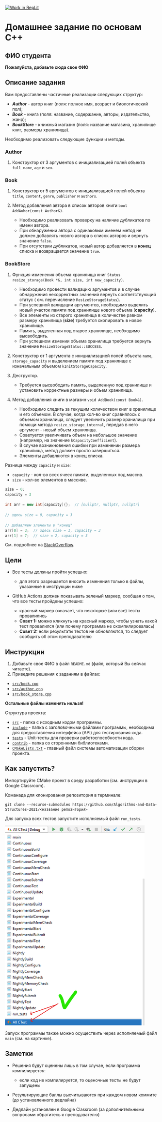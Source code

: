 [![Work in Repl.it](https://classroom.github.com/assets/work-in-replit-14baed9a392b3a25080506f3b7b6d57f295ec2978f6f33ec97e36a161684cbe9.svg)](https://classroom.github.com/online_ide?assignment_repo_id=4298802&assignment_repo_type=AssignmentRepo)
# Домашнее задание по основам C++

## ФИО студента

**Пожалуйста, добавьте сюда свое ФИО**

## Описание задания

Вам предоставлены частичные реализации следующих структур:

- ***Author*** - автор книг (поля: полное имя, возраст и биологический пол);
- ***Book*** - книга (поля: название, содержание, авторы, издательство, жанр);
- ***BookStore*** - книжный магазин (поля: название магазина, хранилище книг, размеры хранилища).

Необходимо реализовать следующие функции и методы.

### Author

1. Конструктор от 3 аргументов с инициализацией полей объекта `full_name`, `age` и `sex`. 

### Book

1. Конструктор от 5 аргументов с инициализацией полей объекта `title`, `content`,
   `genre`, `publisher` и `authors`.


2. Метод добавления автора в список авторов книги `bool AddAuhor(const Author&)`. 
    - Необходимо реализовать проверку на наличие дубликатов по имени автора. 
    - При обнаружении автора с одинаковым именем метод не должен добавлять нового автора в
   список авторов и вернуть значение `false`. 
    - При отсутствии дубликатов, новый автор добавляется в **конец** списка и возвращается значение `true`.

### BookStore

1. Функция изменения объема хранилища книг `Status resize_storage(Book *&, int size, int new_capacity)`.

    - Необходимо провести валидацию аргументов и в случае обнаружения некорректных значений вернуть соответствующий
      статус (
      см. перечисление `ResizeStorageStatus`).
    - При успешной валидации аргументов, необходимо выделить новый участок памяти под хранилище нового объема
      (**capacity**).
    - Все элементы из старого хранилища в количестве равном размеру хранилища (**size**) требуется скопировать в новое
      хранилище.
    - Память, выделенная под старое хранилище, необходимо высвободить.
    - При успешном измении объема хранилища требуется вернуть значение `ResizeStorageStatus::SUCCESS`.


2. Конструктор от 1 аргумента с инициализацией полей объекта `name`, `storage_capacity` и выделением памяти под
   хранилище с изначальным объемом `kInitStorageCapacity`.


3. Деструктор.
    - Требуется высвободить память, выделенную под хранилище и установить корректные размеры и объем хранилища.


4. Метод добавления книги в магазин `void AddBook(const Book&)`.
    - Необходимо следить за текущим количеством книг в хранилище и его объемом. В случае, когда кол-во книг сравнялось с
      объемом хранилища, следует увеличить размер хранилища при помощи метода `resize_storage_internal`, передав в него
      аргумент - новый объем хранилища.
    - Советуется увеличивать объем на небольшое значение (например, на значение `kCapacityCoefficient`).
    - В случае возникновения ошибки при изменении размера хранилища, метод должен просто завершиться.
    - Элементы добавляются в конец списка.

Разница между `capacity` и `size`:

- `capacity` - кол-во всех ячеек памяти, выделенных под массив.
- `size` - кол-во элементов в массиве.

```c++
size = 0;
capacity = 3

int arr = new int[capacity]{};  // [nullptr, nullptr, nullptr]

// здесь size = 0, capacity = 3

// добавляем элементы в "конец"
arr[0] = 3;  // здесь size = 1, capacity = 3
arr[1] = 7;  // size = 2, capacity = 3
```

См. подробнее на [StackOverflow](https://stackoverflow.com/questions/6296945/size-vs-capacity-of-a-vector).

## Цели

- Все тесты должны пройти успешно:
    - для этого разрешается вносить изменения только в файлы, указанные в инструкции ниже

- GitHub Actions должен показывать зеленый маркер, сообщая о том, что все тесты пройдены успешно:
    - красный маркер означает, что некоторые (или все) тесты провалились
    - **Совет 1:** можно кликнуть на красный маркер, чтобы узнать какой тест провалился (или почему программа не
      скомпилировалась)
    - **Совет 2:** если результаты тестов не обновляются, то следует сообщить об этом преподавателю

## Инструкции

1. Добавьте свое ФИО в файл `README.md` (файл, который Вы сейчас читаете).
2. Приведите решения к заданиям в файлах:

- [`src/book.cpp`](src/book.cpp)
- [`src/author.cpp`](src/author.cpp)
- [`src/book_store.cpp`](src/book_store.cpp)

**Остальные файлы изменять нельзя!**

Структура проекта:

- [`src`](src) - папка с исходным кодом программы.
- [`include`](include) - папка с заголовочными файлами программы, необходима для предоставления интерфейса (API) для
  тестирования кода.
- [`tests`](tests) - Unit-тесты для проверки работоспособности кода.
- [`contrib`](contrib) - папка со сторонними библиотеками.
- [`CMakeLists.txt`](CMakeLists.txt) - главный файл системы автоматизации сборки проекта.

## Как запустить?

Импортируйте CMake проект в среду разработки (см. инструкции в Google Classroom).

Команада для клонирования репозитория в терминале:

```shell
git clone --recurse-submodules https://github.com/Algorithms-and-Data-Structures-2021/<название репозитория>
```

Для запуска всех тестов запустите исполняемый файл `run_tests`.

![Запуск всех тестов](assets/how-to-run-all-tests.png)

Запуск программы также можно осуществить через исполняемый файл `main` (см. на картинке).

## Заметки

- Решения будут оценены лишь в том случае, если программа компилируется:
    - если код не компилируется, то оценочные тесты не будут запущены

- Результирующие баллы высчитываются при каждом новом коммите (до установленного дедлайна)
- Дедлайн установлен в Google Classroom (за дополнительными вопросами обратитесь к преподавателю)
